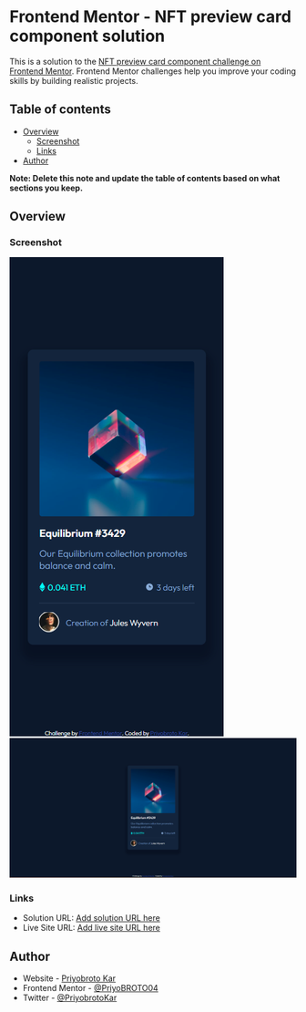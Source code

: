 # Frontend Mentor - NFT preview card component solution

This is a solution to the [NFT preview card component challenge on Frontend Mentor](https://www.frontendmentor.io/challenges/nft-preview-card-component-SbdUL_w0U). Frontend Mentor challenges help you improve your coding skills by building realistic projects. 

## Table of contents

- [Overview](#overview)
  - [Screenshot](#screenshot)
  - [Links](#links)
- [Author](#author)


**Note: Delete this note and update the table of contents based on what sections you keep.**

## Overview

### Screenshot

![](./design/screenshots/mobile-view.png)
![](./design/screenshots/desktop-view.png)



### Links

- Solution URL: [Add solution URL here](https://github.com/PriyoBROTO04/Frontend-Mentor-Projects/tree/main/Project%203)
- Live Site URL: [Add live site URL here](https://priyobroto04.github.io/Frontend-Mentor-Projects/Project%203/index.html)





## Author

- Website - [Priyobroto Kar](https://priyobroto04.github.io/MySite/)
- Frontend Mentor - [@PriyoBROTO04](https://www.frontendmentor.io/profile/PriyoBROTO04)
- Twitter - [@PriyobrotoKar](https://twitter.com/PriyobrotoKar)
